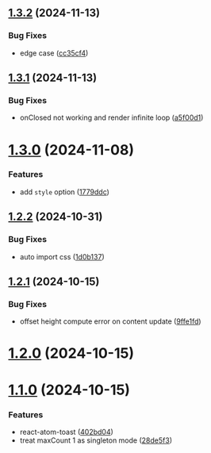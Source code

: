 ## [1.3.2](https://github.com/hemengke1997/react-atom-toast/compare/v1.3.1...v1.3.2) (2024-11-13)


### Bug Fixes

* edge case ([cc35cf4](https://github.com/hemengke1997/react-atom-toast/commit/cc35cf4597231619ca658c24e02a81558857ef5b))



## [1.3.1](https://github.com/hemengke1997/react-atom-toast/compare/v1.3.0...v1.3.1) (2024-11-13)


### Bug Fixes

* onClosed not working and render infinite loop ([a5f00d1](https://github.com/hemengke1997/react-atom-toast/commit/a5f00d15be6a30c23a11fdab86eb22a1e05ed3ff))



# [1.3.0](https://github.com/hemengke1997/react-atom-toast/compare/v1.2.2...v1.3.0) (2024-11-08)


### Features

* add `style` option ([1779ddc](https://github.com/hemengke1997/react-atom-toast/commit/1779ddcd12a3804199f6b6ce544ae5e7192d9e56))



## [1.2.2](https://github.com/hemengke1997/react-atom-toast/compare/v1.2.1...v1.2.2) (2024-10-31)


### Bug Fixes

* auto import css ([1d0b137](https://github.com/hemengke1997/react-atom-toast/commit/1d0b137013f776ca59f01e8c8954ac5ea9f56ecf))



## [1.2.1](https://github.com/hemengke1997/react-atom-toast/compare/v1.2.0...v1.2.1) (2024-10-15)


### Bug Fixes

* offset height compute error on content update ([9ffe1fd](https://github.com/hemengke1997/react-atom-toast/commit/9ffe1fd0b9fb36ffcd450db8da9a745a2f095287))



# [1.2.0](https://github.com/hemengke1997/react-atom-toast/compare/v1.1.0...v1.2.0) (2024-10-15)



# [1.1.0](https://github.com/hemengke1997/react-atom-toast/compare/402bd042fb0dc922172d66d1e21970251bd4172b...v1.1.0) (2024-10-15)


### Features

* react-atom-toast ([402bd04](https://github.com/hemengke1997/react-atom-toast/commit/402bd042fb0dc922172d66d1e21970251bd4172b))
* treat maxCount 1 as singleton mode ([28de5f3](https://github.com/hemengke1997/react-atom-toast/commit/28de5f30503bd4d73bbc14638c74d84e6d0d808d))



